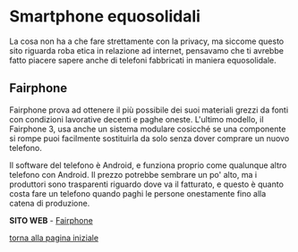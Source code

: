# Smartphone equosolidali

La cosa non ha a che fare strettamente con la privacy, ma siccome questo sito riguarda 
roba etica in relazione ad internet, pensavamo che ti avrebbe fatto piacere sapere anche 
di telefoni fabbricati in maniera equosolidale. 

## Fairphone

Fairphone prova ad ottenere il più possibile dei suoi materiali grezzi da fonti con 
condizioni lavorative decenti e paghe oneste. L'ultimo modello, il Fairphone 3, usa anche 
un sistema modulare cosicché se una componente si rompe puoi facilmente sostituirla da 
solo senza dover comprare un nuovo telefono. 

Il software del telefono è Android, e funziona proprio come qualunque altro telefono 
con Android. Il prezzo potrebbe sembrare un po' alto, ma i produttori sono trasparenti 
riguardo dove va il fatturato, e questo è quanto costa fare un telefono quando paghi le 
persone onestamente fino alla catena di produzione. 

**SITO WEB** - [Fairphone](https://www.fairphone.com/)

[torna alla pagina iniziale](index)
